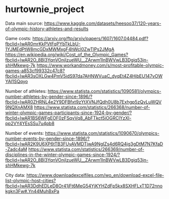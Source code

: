 # hurtownie_project

Data main source: https://www.kaggle.com/datasets/heesoo37/120-years-of-olympic-history-athletes-and-results  

Game costs: https://arxiv.org/ftp/arxiv/papers/1607/1607.04484.pdf?fbclid=IwAR0mrKkPVtFqPYbTkLbU-1YJMEdPtW8mcGDxMWMxgF4hWcl0ZwTlPs2JMgA
https://en.wikipedia.org/wiki/Cost_of_the_Olympic_Games?fbclid=IwAR2O_8Bl3YqnVOnjIzueWU__ZArwm1InBWVwLB3Dgiq53jn-shHMkewg-7k
https://www.workandmoney.com/s/most-profitable-olympic-games-a853cf99332c47c8?fbclid=IwAR3sOXLGw4PmV5idS97da7AHNWVuaC_dyqEt4Z4HibEU147vOWYAl1SQqyo

Number of athletes: https://www.statista.com/statistics/1090581/olympics-number-athletes-by-gender-since-1896/?fbclid=IwAR0ZHRNL4e2Y9DFBfxt9zYtXVNJfQdh0U8b7Exhgp5zQvLuWQV9NQXnAMX8
https://www.statista.com/statistics/266368/number-of-winter-olympic-games-participants-since-1924-by-gender/?fbclid=IwAR1BS6WFgEOF0zFSqvVq8_AbFTkct5iOGRClYzXl-pp2VY4YEsSSu7u4pb8

Number of events: https://www.statista.com/statistics/1090670/olympics-number-events-by-gender-since-1896/?fbclid=IwAR2K9U6XP6tTB3FUyAVMDTjwA9NgIZs4d6RQ4jg3gDtM7N7KfaD-Zadc4aM
https://www.statista.com/statistics/266369/number-of-disciplines-in-the-winter-olympic-games-since-1924/?fbclid=IwAR2O_8Bl3YqnVOnjIzueWU__ZArwm1InBWVwLB3Dgiq53jn-shHMkewg-7k

City data: https://www.downloadexcelfiles.com/wo_en/download-excel-file-list-olympic-host-cities?fbclid=IwAR3DdhEDLeD8Or41jFt6MeG54YjKYHZdFp5kx8SXHFLxT1D72nnokgkn3Fw#.Yn44MuhBxPa
